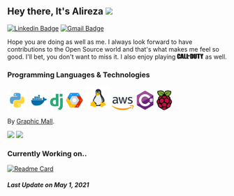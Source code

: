 ## Hey there, It's Alireza <img src="https://media.giphy.com/media/hvRJCLFzcasrR4ia7z/giphy.gif" width="25px">

[![Linkedin Badge](https://img.shields.io/badge/-Linkedin-blue?style=flat-square&logo=Linkedin&logoColor=white&link=https://www.linkedin.com/in/ali-reza-yahyapour-18b896164/)](https://www.linkedin.com/in/ali-reza-yahyapour-18b896164/) [![Gmail Badge](https://img.shields.io/badge/-Gmail-c14438?style=flat-square&logo=Gmail&logoColor=white&link=mailto:lnxpylnxpy@gmail.com)](mailto:lnxpylnxpy@gmail.com)

Hope you are doing as well as me. I always look forward to have contributions to the Open Source world and that's what makes me feel so good. I'll bet, you don't want to miss it. I also enjoy playing <img src="https://github.com/lnxpy/lnxpy/blob/main/icons/call.svg" width="60"> as well.

### Programming Languages & Technologies
<img src="https://github.com/lnxpy/lnxpy/blob/main/icons/python.svg" width="45"> <img src="https://github.com/lnxpy/lnxpy/blob/main/icons/docker.svg" width="45"> <img src="https://github.com/lnxpy/lnxpy/blob/main/icons/django%20(1).svg" width="29"> <img src="https://github.com/lnxpy/lnxpy/blob/main/icons/google-cloud-platform.svg" width="45"> <img src="https://github.com/lnxpy/lnxpy/blob/main/icons/linux.svg" width="55"> <img src="https://github.com/lnxpy/lnxpy/blob/main/icons/aws.svg" width="50"> <img src="https://github.com/lnxpy/lnxpy/blob/main/icons/csharp.svg" width="45"> <img src="https://github.com/lnxpy/lnxpy/blob/main/icons/raspberry.svg" width="35">

By [Graphic Mall](https://iconscout.com/contributors/iconsvalley).
 
<img src = "https://github-readme-stats.vercel.app/api/top-langs/?username=lnxpy&layout=compact"> <img src = "https://github-readme-stats.vercel.app/api?username=lnxpy&show_icons=true&hide=[%22issues%22]">

### Currently Working on..
[![Readme Card](https://github-readme-stats.vercel.app/api/pin/?username=dbmqproject&repo=dbmq)](https://github.com/dbmqproject/dbmq)

##### Last Update on May 1, 2021

